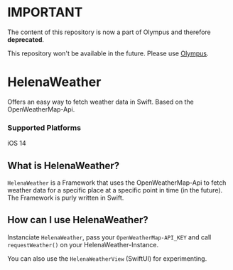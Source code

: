 # IMPORTANT
The content of this repository is now a part of Olympus and therefore **deprecated**.

This repository won't be available in the future. Please use [Olympus](https://github.com/AdrianHaubrich/Olympus).


# HelenaWeather

Offers an easy way to fetch weather data in Swift. Based on the OpenWeatherMap-Api.

### Supported Platforms
iOS 14

## What is HelenaWeather?
`HelenaWeather` is a Framework that uses the OpenWeatherMap-Api to fetch weather data for a specific place at a specific point in time (in the future). The Framework is purly written in Swift.

## How can I use HelenaWeather?
Instanciate `HelenaWeather`, pass your `OpenWeatherMap-API_KEY` and call `requestWeather()` on your HelenaWeather-Instance.

You can also use the `HelenaWeatherView` (SwiftUI) for experimenting.
